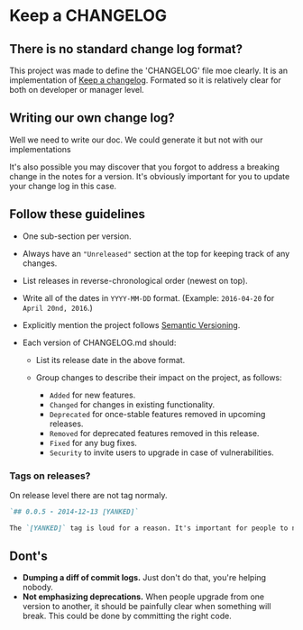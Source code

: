 # Keep a CHANGELOG

## There is no standard change log format?

This project was made to define the 'CHANGELOG' file moe clearly. It is an implementation of [Keep a changelog](http://http://keepachangelog.com/). Formated so it is relatively clear for both on developer or manager level.

## Writing our own change log?

Well we need to write our doc. We could generate it but not with our implementations

It's also possible you may discover that you forgot to address a breaking change in the notes for a version. It's obviously important for you to update your change log in this case.

## Follow these guidelines

- One sub-section per version.
- Always have an `"Unreleased"` section at the top for keeping track of any changes.
- List releases in reverse-chronological order (newest on top).
- Write all of the dates in `YYYY-MM-DD` format. (Example: `2016-04-20` for `April 20nd, 2016`.)
- Explicitly mention the project follows [Semantic Versioning](http://semver.org/).
- Each version of CHANGELOG.md should:

  - List its release date in the above format.
  - Group changes to describe their impact on the project, as follows:

    - `Added` for new features.
    - `Changed` for changes in existing functionality.
    - `Deprecated` for once-stable features removed in upcoming releases.
    - `Removed` for deprecated features removed in this release.
    - `Fixed` for any bug fixes.
    - `Security` to invite users to upgrade in case of vulnerabilities.

### Tags on releases?

On release level there are not tag normaly.

```markdown
`## 0.0.5 - 2014-12-13 [YANKED]`

The `[YANKED]` tag is loud for a reason. It's important for people to notice it. Since it's surrounded by brackets it's also easier to parse programmatically. If a version should be disable due to bugs or security reasons. The versions should be marked 'YANKED'. This YANKED' will be enclosed with squire brackets set behind the version and release date.
```

## Dont's

- **Dumping a diff of commit logs.** Just don't do that, you're helping nobody.
- **Not emphasizing deprecations.** When people upgrade from one version to another, it should be painfully clear when something will break. This could be done by committing the right code.
